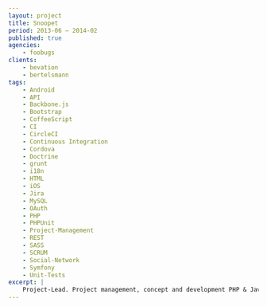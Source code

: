 ```yaml
---
layout: project
title: Snoopet
period: 2013-06 – 2014-02
published: true
agencies:
    - foobugs
clients:
    - bevation
    - bertelsmann
tags:
    - Android
    - API
    - Backbone.js
    - Bootstrap
    - CoffeeScript
    - CI
    - CircleCI
    - Continuous Integration
    - Cordova
    - Doctrine
    - grunt
    - i18n
    - HTML
    - iOS
    - Jira
    - MySQL
    - OAuth
    - PHP
    - PHPUnit
    - Project-Management
    - REST
    - SASS
    - SCRUM
    - Social-Network
    - Symfony
    - Unit-Tests
excerpt: |
    Project-Lead. Project management, concept and development PHP & JavaScript of a social network for dog owners targeting the german-speaking market. Besides the public REST-API there was a complete Website (Symfony2) and a iOS & Android Hybrid-Application (Backbone.js, Cordova) where the users where able to get to know each other and to record some dog routes and share those with other users. Later on there was an integration of a payment provider and a premium model to be integrated.
---
```

<!--
https://www.deutsche-startups.de/2014/03/14/snoopet-schliesst-fuer-immer-seine-pforten/
http://issnruede.de/relaunch-von-snoopet-hundebesitzer-liebet-und-mehret-euch/
http://www.applenative.com/apps/detailseite/snoopet-hundefreunde-in-deiner-naehe
http://www.kissnapping.de/snoopet/
-->
